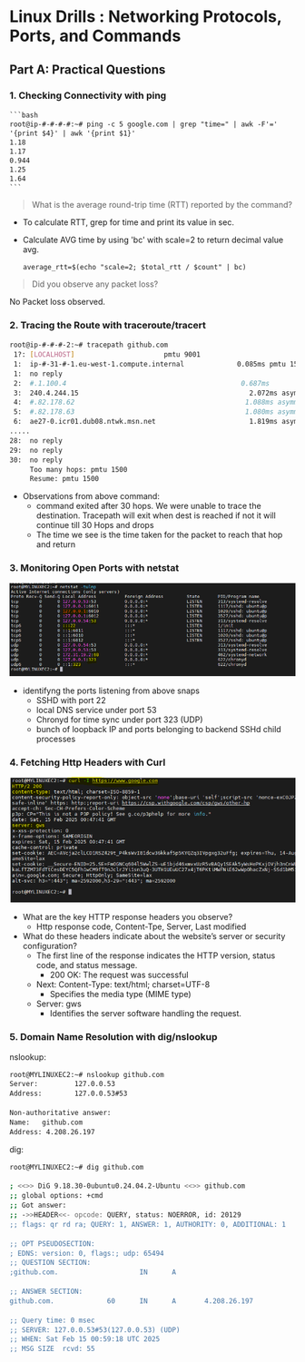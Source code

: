 # Linux Drills : Networking Protocols, Ports, and Commands

## Part A: Practical Questions


### 1. Checking Connectivity with ping
    
    ```bash
    root@ip-#-#-#-#:~# ping -c 5 google.com | grep "time=" | awk -F'=' '{print $4}' | awk '{print $1}'
    1.18
    1.17
    0.944
    1.25
    1.64
    ```
> What is the average round-trip time (RTT) reported by the command?

* To calculate RTT, grep for time and print its value in sec.
* Calculate AVG time by using 'bc' with scale=2 to return decimal value avg.
  
      average_rtt=$(echo "scale=2; $total_rtt / $count" | bc)


>Did you observe any packet loss?

No Packet loss observed.

### 2. Tracing the Route with traceroute/tracert

``` bash
root@ip-#-#-#-2:~# tracepath github.com
 1?: [LOCALHOST]                      pmtu 9001
 1:  ip-#-31-#-1.eu-west-1.compute.internal             0.085ms pmtu 1500
 1:  no reply
 2:  #.1.100.4                                           0.687ms
 3:  240.4.244.15                                          2.072ms asymm  5
 4:  #.82.178.62                                          1.088ms asymm  7
 5:  #.82.178.63                                          1.080ms asymm  7
 6:  ae27-0.icr01.dub08.ntwk.msn.net                       1.819ms asymm  7
.....
28:  no reply
29:  no reply
30:  no reply
     Too many hops: pmtu 1500
     Resume: pmtu 1500
```

* Observations from above command:
  *  command exited after 30 hops. We were unable to trace the destination. Tracepath will exit when dest is reached if not it will continue till 30 Hops and drops
  *  The time we see is the time taken for the packet to reach that hop and return

### 3. Monitoring Open Ports with netstat

![alt text](Netstat.PNG)

* identifyng the ports listening from above snaps
  * SSHD with port 22
  * local DNS service under port 53
  * Chronyd for time sync under port 323 (UDP)
  * bunch of loopback IP and ports belonging to backend SSHd child processes

### 4. Fetching Http Headers with Curl

![alt text](CURL.PNG)

* What are the key HTTP response headers you observe?
  * Http response code, Content-Tpe, Server, Last modified 
* What do these headers indicate about the website’s server or security configuration?
  * The first line of the response indicates the HTTP version, status code, and status message.
    * 200 OK: The request was successful
  * Next: Content-Type: text/html; charset=UTF-8
    *  Specifies the media type (MIME type) 
   *  Server: gws
      *  Identifies the server software handling the request.
### 5.  Domain Name Resolution with dig/nslookup

nslookup:
```bash
root@MYLINUXEC2:~# nslookup github.com
Server:         127.0.0.53
Address:        127.0.0.53#53

Non-authoritative answer:
Name:   github.com
Address: 4.208.26.197

```

dig: 
```bash
root@MYLINUXEC2:~# dig github.com

; <<>> DiG 9.18.30-0ubuntu0.24.04.2-Ubuntu <<>> github.com
;; global options: +cmd
;; Got answer:
;; ->>HEADER<<- opcode: QUERY, status: NOERROR, id: 20129
;; flags: qr rd ra; QUERY: 1, ANSWER: 1, AUTHORITY: 0, ADDITIONAL: 1

;; OPT PSEUDOSECTION:
; EDNS: version: 0, flags:; udp: 65494
;; QUESTION SECTION:
;github.com.                    IN      A

;; ANSWER SECTION:
github.com.             60      IN      A       4.208.26.197

;; Query time: 0 msec
;; SERVER: 127.0.0.53#53(127.0.0.53) (UDP)
;; WHEN: Sat Feb 15 00:59:18 UTC 2025
;; MSG SIZE  rcvd: 55

```